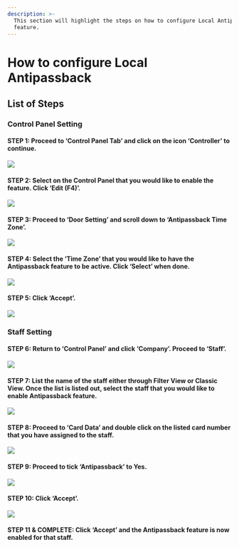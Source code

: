 ```yaml
---
description: >-
  This section will highlight the steps on how to configure Local Antipassback
  feature.
---
```


# How to configure Local Antipassback

## List of Steps

### Control Panel Setting

#### STEP 1: Proceed to ‘Control Panel Tab’ and click on the icon ‘Controller’ to continue.

![](../.gitbook/assets/untitled1a%20%287%29.png)



#### STEP 2: Select on the Control Panel that you would like to enable the feature. Click ‘Edit \(F4\)’.

![](../.gitbook/assets/untitled2%20%282%29.png)



#### STEP 3: Proceed to ‘Door Setting’ and scroll down to ‘Antipassback Time Zone’.

![](../.gitbook/assets/untitled3%20%281%29.png)



#### STEP 4: Select the ‘Time Zone’ that you would like to have the Antipassback feature to be active. Click ‘Select’ when done.

![](../.gitbook/assets/untitled4%20%281%29.png)



#### STEP 5: Click ‘Accept’.

![](../.gitbook/assets/untitled5%20%282%29.png)

### Staff Setting

#### STEP 6: Return to ‘Control Panel’ and click ‘Company’. Proceed to ‘Staff’.

![](../.gitbook/assets/untitled6%20%284%29.png)



#### STEP 7: List the name of the staff either through Filter View or Classic View. Once the list is listed out, select the staff that you would like to enable Antipassback feature.

![](../.gitbook/assets/untitled7%20%282%29.png)



#### STEP 8: Proceed to ‘Card Data’ and double click on the listed card number that you have assigned to the staff.

![](../.gitbook/assets/untitled8.png)



#### STEP 9: Proceed to tick ‘Antipassback’ to Yes.

![](../.gitbook/assets/untitled9%20%281%29.png)



#### STEP 10: Click ‘Accept’.

![](../.gitbook/assets/untitled11.png)

#### STEP 11 & COMPLETE: Click ‘Accept’ and the Antipassback feature is now enabled for that staff.



